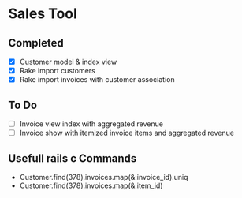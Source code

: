 # Sales Tool

## Completed
* [x] Customer model & index view
* [x] Rake import customers
* [x] Rake import invoices with customer association

## To Do
* [ ] Invoice view index with aggregated revenue
* [ ] Invoice show with itemized invoice items and aggregated revenue

## Usefull rails c Commands
* Customer.find(378).invoices.map(&:invoice_id).uniq
* Customer.find(378).invoices.map(&:item_id)

